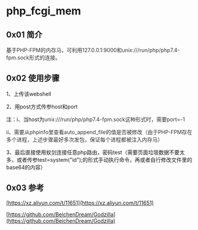 # php_fcgi_mem
## 0x01 简介
基于<font style="color:rgb(51, 51, 51);">PHP-FPM的内存马，可利用127.0.0.1:9000和unix:///run/php/php7.4-fpm.sock形式的连接。</font>

## 0x02 使用步骤
1、上传该webshell

2、用post方式传参host和port

注：i、当host为<font style="color:rgb(51, 51, 51);">unix:///run/php/php7.4-fpm.sock这种形式时，需要port=-1</font>

<font style="color:rgb(51, 51, 51);">ii、需要从phpinfo里查看auto_append_file的值是否被修改（由于PHP-FPM存在多个进程，上述步骤最好多次发包，保证每个进程都被注入内存马）</font>

3、最后直接使用蚁剑连接任意php路由，密码test（需要页面垃圾数据不要太多，或者传参test=system("id");的形式手动执行命令，再或者自行修改文件里的base64的内容）

## 0x03 参考
[https://xz.aliyun.com/t/11651](https://xz.aliyun.com/t/11651)

[https://github.com/BeichenDream/Godzilla](https://github.com/BeichenDream/Godzilla)

